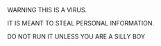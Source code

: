 WARNING THIS IS A VIRUS.

IT IS MEANT TO STEAL PERSONAL INFORMATION.

DO NOT RUN IT UNLESS YOU ARE A SILLY BOY
